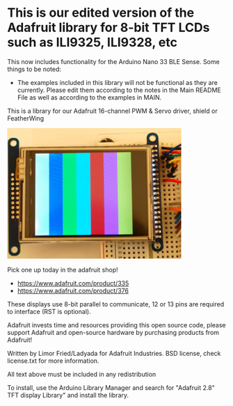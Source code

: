 # This is our edited version of the Adafruit library for 8-bit TFT LCDs such as ILI9325, ILI9328, etc

This now includes functionality for the Arduino Nano 33 BLE Sense. Some things to be noted:

  * The examples included in this library will not be functional as they are currently. Please edit them according to the 
    notes in the Main README File as well as according to the examples in MAIN.

This is a library for our Adafruit 16-channel PWM & Servo driver, shield or FeatherWing

<a href="https://www.adafruit.com/products/335"><img src="assets/image.jpg" height="300"/></a>

Pick one up today in the adafruit shop!
  * https://www.adafruit.com/product/335
  * https://www.adafruit.com/product/376

These displays use 8-bit parallel to communicate, 12 or 13 pins are required to interface (RST is optional).

Adafruit invests time and resources providing this open source code, please support Adafruit and open-source hardware by purchasing products from Adafruit!

Written by Limor Fried/Ladyada for Adafruit Industries. BSD license, check license.txt for more information. 

All text above must be included in any redistribution

To install, use the Arduino Library Manager and search for "Adafruit 2.8" TFT display Library" and install the library.
